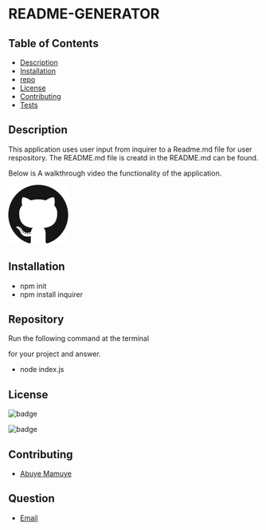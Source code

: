 # README-GENERATOR
 
## Table of Contents
- [Description](#description)
- [Installation](#installation)
- [repo](#repo)
- [License](#license)
- [Contributing](#contributing)
- [Tests](#teste)


## Description
This application uses user input from inquirer to a Readme.md file for user respository. The README.md file is creatd in the README.md can be found.

Below is A walkthrough video the functionality of the application.

[![movie](Develop/GitHub.png)](Develop/abuye.mov)

## Installation

- npm init 
- npm install inquirer
## Repository

 Run the following command at the terminal

 for your project and answer.

* node index.js

## License

 
 ![badge](https://shields.io/badge/license-MIT-green)

![badge](https://shields.io/badge/downloads-120%2Fweek-green)

  ## Contributing

  * [Abuye Mamuye](https://github.com/AbuyeM1)

  ## Question
  * [Email](abuye20@yahoo.com)

